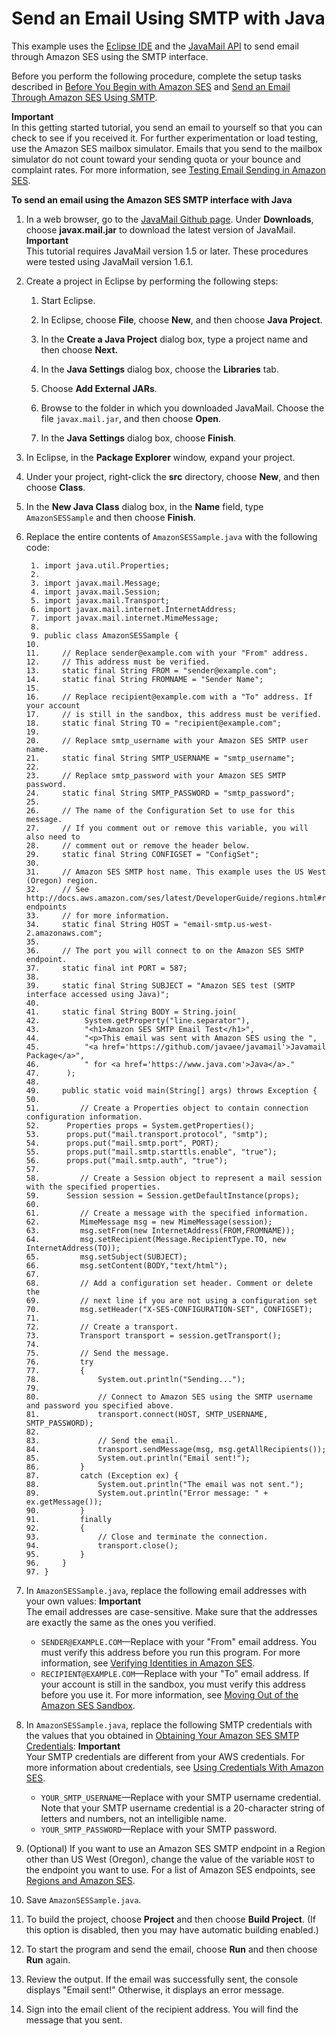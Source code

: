 # Send an Email Using SMTP with Java<a name="send-using-smtp-java"></a>

This example uses the [Eclipse IDE](http://www.eclipse.org/) and the [JavaMail API](https://github.com/javaee/javamail/releases) to send email through Amazon SES using the SMTP interface\.

Before you perform the following procedure, complete the setup tasks described in [Before You Begin with Amazon SES](before-you-begin.md) and [Send an Email Through Amazon SES Using SMTP](send-an-email-using-smtp.md)\.

**Important**  
In this getting started tutorial, you send an email to yourself so that you can check to see if you received it\. For further experimentation or load testing, use the Amazon SES mailbox simulator\. Emails that you send to the mailbox simulator do not count toward your sending quota or your bounce and complaint rates\. For more information, see [Testing Email Sending in Amazon SES](mailbox-simulator.md)\.

**To send an email using the Amazon SES SMTP interface with Java**

1. In a web browser, go to the [JavaMail Github page](https://github.com/javaee/javamail/releases)\. Under **Downloads**, choose **javax\.mail\.jar** to download the latest version of JavaMail\.
**Important**  
This tutorial requires JavaMail version 1\.5 or later\. These procedures were tested using JavaMail version 1\.6\.1\.

1. Create a project in Eclipse by performing the following steps:

   1. Start Eclipse\.

   1. In Eclipse, choose **File**, choose **New**, and then choose **Java Project**\.

   1. In the **Create a Java Project** dialog box, type a project name and then choose **Next\.**

   1. In the **Java Settings** dialog box, choose the **Libraries** tab\.

   1. Choose **Add External JARs**\.

   1. Browse to the folder in which you downloaded JavaMail\. Choose the file `javax.mail.jar`, and then choose **Open**\.

   1. In the **Java Settings** dialog box, choose **Finish**\.

1. In Eclipse, in the **Package Explorer** window, expand your project\.

1. Under your project, right\-click the **src** directory, choose **New**, and then choose **Class**\.

1. In the **New Java Class** dialog box, in the **Name** field, type `AmazonSESSample` and then choose **Finish**\.

1. Replace the entire contents of `AmazonSESSample.java` with the following code:

   ```
    1. import java.util.Properties;
    2. 
    3. import javax.mail.Message;
    4. import javax.mail.Session;
    5. import javax.mail.Transport;
    6. import javax.mail.internet.InternetAddress;
    7. import javax.mail.internet.MimeMessage;
    8. 
    9. public class AmazonSESSample {
   10. 
   11.     // Replace sender@example.com with your "From" address.
   12.     // This address must be verified.
   13.     static final String FROM = "sender@example.com";
   14.     static final String FROMNAME = "Sender Name";
   15. 	
   16.     // Replace recipient@example.com with a "To" address. If your account 
   17.     // is still in the sandbox, this address must be verified.
   18.     static final String TO = "recipient@example.com";
   19.     
   20.     // Replace smtp_username with your Amazon SES SMTP user name.
   21.     static final String SMTP_USERNAME = "smtp_username";
   22.     
   23.     // Replace smtp_password with your Amazon SES SMTP password.
   24.     static final String SMTP_PASSWORD = "smtp_password";
   25.     
   26.     // The name of the Configuration Set to use for this message.
   27.     // If you comment out or remove this variable, you will also need to
   28.     // comment out or remove the header below.
   29.     static final String CONFIGSET = "ConfigSet";
   30.     
   31.     // Amazon SES SMTP host name. This example uses the US West (Oregon) region.
   32.     // See http://docs.aws.amazon.com/ses/latest/DeveloperGuide/regions.html#region-endpoints
   33.     // for more information.
   34.     static final String HOST = "email-smtp.us-west-2.amazonaws.com";
   35.     
   36.     // The port you will connect to on the Amazon SES SMTP endpoint. 
   37.     static final int PORT = 587;
   38.     
   39.     static final String SUBJECT = "Amazon SES test (SMTP interface accessed using Java)";
   40.     
   41.     static final String BODY = String.join(
   42.     	    System.getProperty("line.separator"),
   43.     	    "<h1>Amazon SES SMTP Email Test</h1>",
   44.     	    "<p>This email was sent with Amazon SES using the ", 
   45.     	    "<a href='https://github.com/javaee/javamail'>Javamail Package</a>",
   46.     	    " for <a href='https://www.java.com'>Java</a>."
   47.     	);
   48. 
   49.     public static void main(String[] args) throws Exception {
   50. 
   51.         // Create a Properties object to contain connection configuration information.
   52.     	Properties props = System.getProperties();
   53.     	props.put("mail.transport.protocol", "smtp");
   54.     	props.put("mail.smtp.port", PORT); 
   55.     	props.put("mail.smtp.starttls.enable", "true");
   56.     	props.put("mail.smtp.auth", "true");
   57. 
   58.         // Create a Session object to represent a mail session with the specified properties. 
   59.     	Session session = Session.getDefaultInstance(props);
   60. 
   61.         // Create a message with the specified information. 
   62.         MimeMessage msg = new MimeMessage(session);
   63.         msg.setFrom(new InternetAddress(FROM,FROMNAME));
   64.         msg.setRecipient(Message.RecipientType.TO, new InternetAddress(TO));
   65.         msg.setSubject(SUBJECT);
   66.         msg.setContent(BODY,"text/html");
   67.         
   68.         // Add a configuration set header. Comment or delete the 
   69.         // next line if you are not using a configuration set
   70.         msg.setHeader("X-SES-CONFIGURATION-SET", CONFIGSET);
   71.             
   72.         // Create a transport.
   73.         Transport transport = session.getTransport();
   74.                     
   75.         // Send the message.
   76.         try
   77.         {
   78.             System.out.println("Sending...");
   79.             
   80.             // Connect to Amazon SES using the SMTP username and password you specified above.
   81.             transport.connect(HOST, SMTP_USERNAME, SMTP_PASSWORD);
   82.         	
   83.             // Send the email.
   84.             transport.sendMessage(msg, msg.getAllRecipients());
   85.             System.out.println("Email sent!");
   86.         }
   87.         catch (Exception ex) {
   88.             System.out.println("The email was not sent.");
   89.             System.out.println("Error message: " + ex.getMessage());
   90.         }
   91.         finally
   92.         {
   93.             // Close and terminate the connection.
   94.             transport.close();
   95.         }
   96.     }
   97. }
   ```

1. In `AmazonSESSample.java`, replace the following email addresses with your own values:
**Important**  
The email addresses are case\-sensitive\. Make sure that the addresses are exactly the same as the ones you verified\.
   + `SENDER@EXAMPLE.COM`—Replace with your "From" email address\. You must verify this address before you run this program\. For more information, see [Verifying Identities in Amazon SES](verify-addresses-and-domains.md)\.
   + `RECIPIENT@EXAMPLE.COM`—Replace with your "To" email address\. If your account is still in the sandbox, you must verify this address before you use it\. For more information, see [Moving Out of the Amazon SES Sandbox](request-production-access.md)\.

1. In `AmazonSESSample.java`, replace the following SMTP credentials with the values that you obtained in [Obtaining Your Amazon SES SMTP Credentials](smtp-credentials.md):
**Important**  
Your SMTP credentials are different from your AWS credentials\. For more information about credentials, see [Using Credentials With Amazon SES](using-credentials.md)\.
   + `YOUR_SMTP_USERNAME`—Replace with your SMTP username credential\. Note that your SMTP username credential is a 20\-character string of letters and numbers, not an intelligible name\.
   + `YOUR_SMTP_PASSWORD`—Replace with your SMTP password\.

1. \(Optional\) If you want to use an Amazon SES SMTP endpoint in a Region other than US West \(Oregon\), change the value of the variable `HOST` to the endpoint you want to use\. For a list of Amazon SES endpoints, see [Regions and Amazon SES](regions.md)\.

1. Save `AmazonSESSample.java`\.

1. To build the project, choose **Project** and then choose **Build Project**\. \(If this option is disabled, then you may have automatic building enabled\.\)

1. To start the program and send the email, choose **Run** and then choose **Run** again\.

1. Review the output\. If the email was successfully sent, the console displays "Email sent\!" Otherwise, it displays an error message\.

1. Sign into the email client of the recipient address\. You will find the message that you sent\.